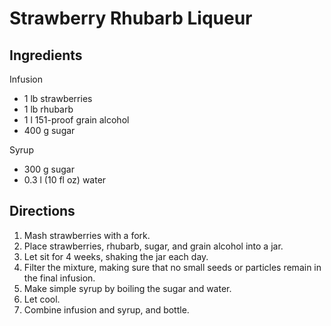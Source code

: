 # Strawberry Rhubarb Liqueur

## Ingredients

Infusion

* 1 lb strawberries
* 1 lb rhubarb
* 1 l 151-proof grain alcohol
* 400 g sugar

Syrup 

* 300 g sugar
* 0.3 l (10 fl oz) water

## Directions

1. Mash strawberries with a fork.
2. Place strawberries, rhubarb, sugar, and grain alcohol into a jar.
3. Let sit for 4 weeks, shaking the jar each day.
4. Filter the mixture, making sure that no small seeds or particles remain in the final infusion.
5. Make simple syrup by boiling the sugar and water.
6. Let cool.
7. Combine infusion and syrup, and bottle.
